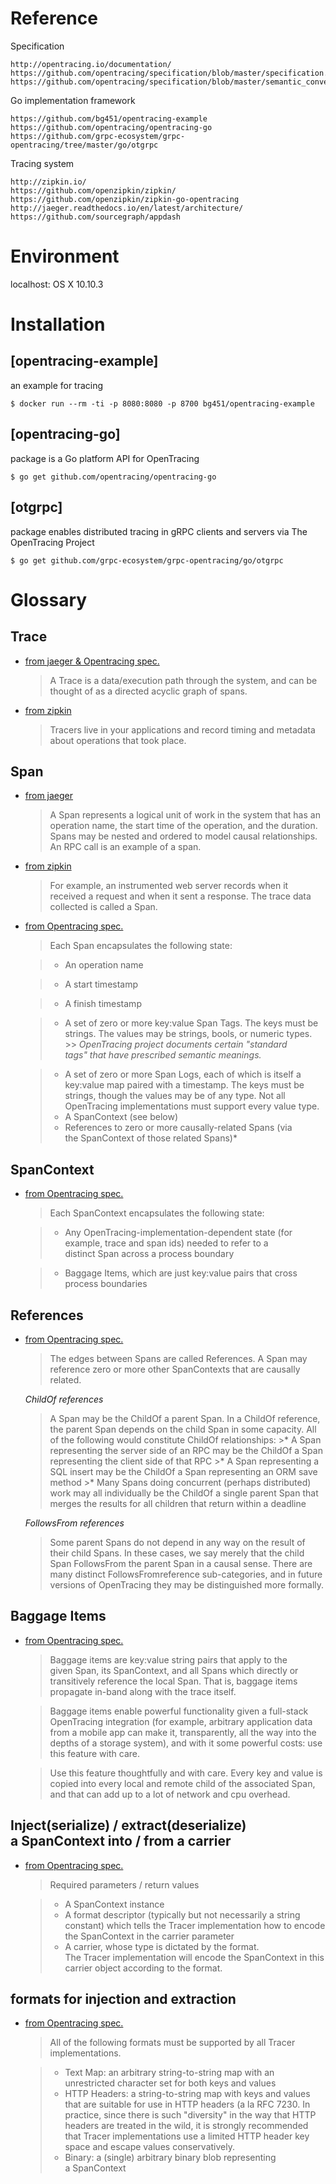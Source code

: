 # Reference
  Specification

    http://opentracing.io/documentation/
    https://github.com/opentracing/specification/blob/master/specification.md
    https://github.com/opentracing/specification/blob/master/semantic_conventions.md

  Go implementation framework

    https://github.com/bg451/opentracing-example
    https://github.com/opentracing/opentracing-go
    https://github.com/grpc-ecosystem/grpc-opentracing/tree/master/go/otgrpc

  Tracing system

    http://zipkin.io/
    https://github.com/openzipkin/zipkin/
    https://github.com/openzipkin/zipkin-go-opentracing
    http://jaeger.readthedocs.io/en/latest/architecture/
    https://github.com/sourcegraph/appdash

# Environment
  localhost: OS X 10.10.3

# Installation
##  [opentracing-example]
an example for tracing

    $ docker run --rm -ti -p 8080:8080 -p 8700 bg451/opentracing-example

##  [opentracing-go]
package is a Go platform API for OpenTracing

    $ go get github.com/opentracing/opentracing-go

##  [otgrpc]

package enables distributed tracing in gRPC clients and servers via The OpenTracing Project

    $ go get github.com/grpc-ecosystem/grpc-opentracing/go/otgrpc

# Glossary
##  Trace
*   [from jaeger & Opentracing spec.](http://jaeger.readthedocs.io/en/latest/architecture/)

    > A Trace is a data/execution path through the system, and can be thought of as a directed acyclic graph of spans.

*   [from zipkin](http://zipkin.io/pages/architecture.html)

    > Tracers live in your applications and record timing and metadata about operations that took place.

##  Span
*   [from jaeger](http://jaeger.readthedocs.io/en/latest/architecture/)

    > A Span represents a logical unit of work in the system that has an operation name, the start time of the operation, and the duration. Spans may be nested and ordered to model causal relationships. An RPC call is an example of a span.

*   [from zipkin](http://zipkin.io/pages/architecture.html)

    > For example, an instrumented web server records when it received a request and when it sent a response. The trace data collected is called a Span.

*   [from Opentracing spec.](https://github.com/opentracing/specification/blob/master/specification.md)

      > Each Span encapsulates the following state:

      >* An operation name

      >* A start timestamp

      >* A finish timestamp

      >* A set of zero or more key:value Span Tags. The keys must be strings. The values may be strings, bools, or numeric types.
        >> *OpenTracing project documents certain "standard tags" that have prescribed semantic meanings.*

      >* A set of zero or more Span Logs, each of which is itself a key:value map paired with a timestamp. The keys must be strings, though the values may be of any type. Not all OpenTracing implementations must support every value type.
      >* A SpanContext (see below)
      >* References to zero or more causally-related Spans (via the SpanContext of those related Spans)*

##  SpanContext
*   [from Opentracing spec.](https://github.com/opentracing/specification/blob/master/specification.md)

      > Each SpanContext encapsulates the following state:

      >* Any OpenTracing-implementation-dependent state (for example, trace and span ids) needed to refer to a distinct Span across a process boundary

      >* Baggage Items, which are just key:value pairs that cross process boundaries

##  References
*   [from Opentracing spec.](https://github.com/opentracing/specification/blob/master/specification.md)

      > The edges between Spans are called References. A Span may reference zero or more other SpanContexts that are causally related.

      *ChildOf references*

      > A Span may be the ChildOf a parent Span. In a ChildOf reference, the parent Span depends on the child Span in some capacity. All of the following would constitute ChildOf relationships:
        >* A Span representing the server side of an RPC may be the ChildOf a Span representing the client side of that RPC
        >* A Span representing a SQL insert may be the ChildOf a Span representing an ORM save method
        >* Many Spans doing concurrent (perhaps distributed) work may all individually be the ChildOf a single parent Span that merges the results for all children that return within a deadline

      *FollowsFrom references*

      > Some parent Spans do not depend in any way on the result of their child Spans. In these cases, we say merely that the child Span FollowsFrom the parent Span in a causal sense. There are many distinct FollowsFromreference sub-categories, and in future versions of OpenTracing they may be distinguished more formally.

##  Baggage Items
*   [from Opentracing spec.](https://github.com/opentracing/specification/blob/master/specification.md)

      > Baggage items are key:value string pairs that apply to the given Span, its SpanContext, and all Spans which directly or transitively reference the local Span. That is, baggage items propagate in-band along with the trace itself.

      > Baggage items enable powerful functionality given a full-stack OpenTracing integration (for example, arbitrary application data from a mobile app can make it, transparently, all the way into the depths of a storage system), and with it some powerful costs: use this feature with care.

      > Use this feature thoughtfully and with care. Every key and value is copied into every local and remote child of the associated Span, and that can add up to a lot of network and cpu overhead.

##  Inject(serialize) / extract(deserialize) a SpanContext into / from a carrier
*   [from Opentracing spec.](https://github.com/opentracing/specification/blob/master/specification.md)

      > Required parameters / return values

      >* A SpanContext instance
      >* A format descriptor (typically but not necessarily a string constant) which tells the Tracer implementation how to encode the SpanContext in the carrier parameter
      >* A carrier, whose type is dictated by the format. The Tracer implementation will encode the SpanContext in this carrier object according to the format.

##  formats for injection and extraction
*   [from Opentracing spec.](https://github.com/opentracing/specification/blob/master/specification.md)

      > All of the following formats must be supported by all Tracer implementations.

      >* Text Map: an arbitrary string-to-string map with an unrestricted character set for both keys and values
      >* HTTP Headers: a string-to-string map with keys and values that are suitable for use in HTTP headers (a la RFC 7230. In practice, since there is such "diversity" in the way that HTTP headers are treated in the wild, it is strongly recommended that Tracer implementations use a limited HTTP header key space and escape values conservatively.
      >* Binary: a (single) arbitrary binary blob representing a SpanContext
